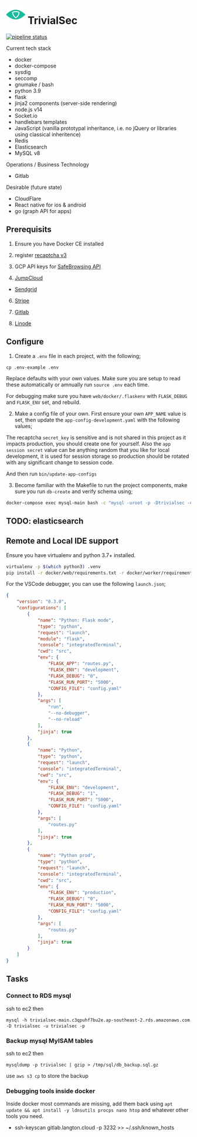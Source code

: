 # <img src=".repo/assets/icon-512x512.png"  width="52" height="52"> TrivialSec

[![pipeline status](https://gitlab.com/trivialsec/python-webhooks/badges/main/pipeline.svg)](https://gitlab.com/trivialsec/python-webhooks/commits/main)

Current tech stack

- docker
- docker-compose
- sysdig
- seccomp
- gnumake / bash
- python 3.9
- flask
- jinja2 components (server-side rendering)
- node.js v14
- Socket.io
- handlebars templates
- JavaScript (vanilla prototypal inheritance, i.e. no jQuery or libraries using classical inheritence)
- Redis
- Elasticsearch
- MySQL v8

Operations / Business Technology

- Gitlab

Desirable (future state)

- CloudFlare
- React native for ios & android
- go (graph API for apps)

## Prerequisits

1. Ensure you have Docker CE installed

2. register [recaptcha v3](https://www.google.com/recaptcha/admin/create)

3. GCP API keys for [SafeBrowsing API](https://console.cloud.google.com/apis/api/safebrowsing.googleapis.com/credentials)

4. [JumpCloud](https://console.jumpcloud.com)

- [Sendgrid](https://app.sendgrid.com)

6. [Stripe](https://dashboard.stripe.com)

7. [Gitlab](https://gitlab.com/trivialsec)

8. [Linode](https://cloud.linode.com/)

## Configure

1. Create a `.env` file in each project, with the following;

```
cp .env-example .env
```

Replace defaults with your own values. Make sure you are setup to read these automatically or amnually run `source .env` each time.

For debugging make sure you have `web/docker/.flaskenv` with `FLASK_DEBUG` and `FLASK_ENV` set, and rebuild.

2. Make a config file of your own. First ensure your own `APP_NAME` value is set, then update the `app-config-development.yaml` with the following values;

The recaptcha `secret_key` is sensitive and is not shared in this project as it impacts production, you should create one for yourself. Also the `app session secret` value can be anything random that you like for local development, it is used for session storage so production should be rotated with any significant change to session code.

And then run `bin/update-app-configs`

3. Become familiar with the Makefile to run the project components, make sure you run `db-create` and verify schema using;

```bash
docker-compose exec mysql-main bash -c "mysql -uroot -p -Dtrivialsec -e 'SHOW TABLES;'"
```

## TODO: elasticsearch

## Remote and Local IDE support

Ensure you have virtualenv and python 3.7+ installed.

```bash
virtualenv -p $(which python3) .venv
pip install -r docker/web/requirements.txt -r docker/worker/requirements.txt -r dev-requirements.txt
```

For the VSCode debugger, you can use the following `launch.json`;

```json
{
    "version": "0.3.0",
    "configurations": [
        {
            "name": "Python: Flask mode",
            "type": "python",
            "request": "launch",
            "module": "flask",
            "console": "integratedTerminal",
            "cwd": "src",
            "env": {
                "FLASK_APP": "routes.py",
                "FLASK_ENV": "development",
                "FLASK_DEBUG": "0",
                "FLASK_RUN_PORT": "5000",
                "CONFIG_FILE": "config.yaml"
            },
            "args": [
                "run",
                "--no-debugger",
                "--no-reload"
            ],
            "jinja": true
        },
        {
            "name": "Python",
            "type": "python",
            "request": "launch",
            "console": "integratedTerminal",
            "cwd": "src",
            "env": {
                "FLASK_ENV": "development",
                "FLASK_DEBUG": "1",
                "FLASK_RUN_PORT": "5000",
                "CONFIG_FILE": "config.yaml"
            },
            "args": [
                "routes.py"
            ],
            "jinja": true
        },
        {
            "name": "Python prod",
            "type": "python",
            "request": "launch",
            "console": "integratedTerminal",
            "cwd": "src",
            "env": {
                "FLASK_ENV": "production",
                "FLASK_DEBUG": "0",
                "FLASK_RUN_PORT": "5000",
                "CONFIG_FILE": "config.yaml"
            },
            "args": [
                "routes.py"
            ],
            "jinja": true
        }
    ]
}
```

## Tasks

### Connect to RDS mysql

ssh to ec2 then

```
mysql -h trivialsec-main.c3qpuhf7bu2e.ap-southeast-2.rds.amazonaws.com -D trivialsec -u trivialsec -p
```

### Backup mysql MyISAM tables

ssh to ec2 then

```
mysqldump -p trivialsec | gzip > /tmp/sql/db_backup.sql.gz
```

use `aws s3 cp` to store the backup

### Debugging tools inside docker

Inside docker most commands are missing, add them back using `apt update && apt install -y ldnsutils procps nano htop` and whatever other tools you need.

  - ssh-keyscan gitlab.langton.cloud -p 3232 >> ~/.ssh/known_hosts
